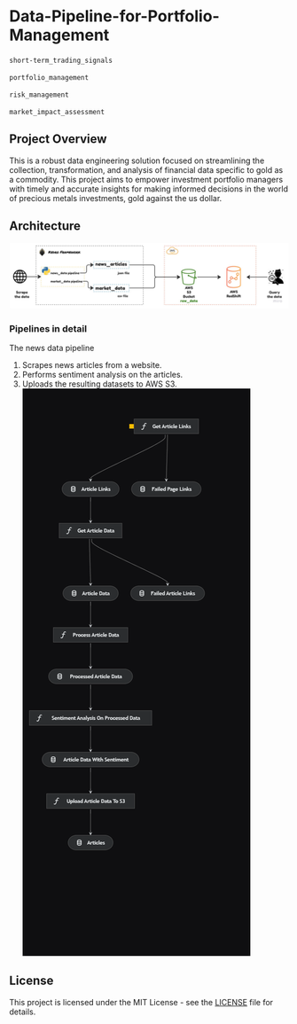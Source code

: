 # Data-Pipeline-for-Portfolio-Management
`short-term_trading_signals`

`portfolio_management`

 `risk_management`

 `market_impact_assessment`
## Project Overview

This is a robust data engineering solution focused on streamlining the collection, transformation, and analysis of financial data specific to gold as a commodity. This project aims to empower investment portfolio managers with timely and accurate insights for making informed decisions in the world of precious metals investments, gold against the us dollar.
## Architecture
![img](img/Architecture.jpg)

### Pipelines in detail
The news data pipeline
1. Scrapes news articles from a website.
2. Performs sentiment analysis on the articles.
3. Uploads the resulting datasets to AWS S3.
![img2](img/kedro-pipeline.png)


## License

This project is licensed under the MIT License - see the [LICENSE](LICENSE) file for details.
